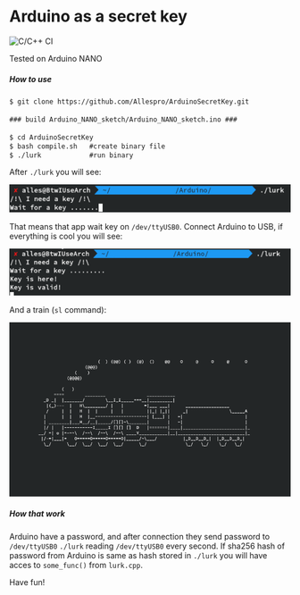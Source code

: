 # Arduino as a secret key

![C/C++ CI](https://github.com/Allespro/ArduinoSecretKey/workflows/C/C++%20CI/badge.svg)

Tested on Arduino NANO

##### How to use

```
$ git clone https://github.com/Allespro/ArduinoSecretKey.git

### build Arduino_NANO_sketch/Arduino_NANO_sketch.ino ###

$ cd ArduinoSecretKey
$ bash compile.sh   #create binary file
$ ./lurk            #run binary
```
After ```./lurk``` you will see:

![key_wait.png](https://raw.githubusercontent.com/Allespro/ArduinoSecretKey/master/images/key_wait.png)

That means that app wait key on ```/dev/ttyUSB0```.
Connect Arduino to USB, if everything is cool you will see:

![key_found.png](https://raw.githubusercontent.com/Allespro/ArduinoSecretKey/master/images/key_found.png)

And a train (```sl``` command):

![Train](https://raw.githubusercontent.com/Allespro/ArduinoSecretKey/master/images/chu_chu.png)

##### How that work
Arduino have a password, and after connection they send password to ```/dev/ttyUSB0```
```./lurk``` reading ```/dev/ttyUSB0``` every second.
If sha256 hash of password from Arduino is same as hash stored in ```./lurk``` you will have acces to ```some_func()``` from ```lurk.cpp```.

Have fun!
